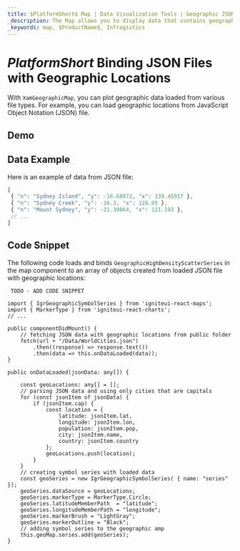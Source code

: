 ```yaml
---
title: $PlatformShort$ Map | Data Visualization Tools | Geographic JSON Data | Infragistics
_description: The Map allows you to display data that contains geographic locations from view models or geographic locations loaded from JSON files. View the demo, dependencies, usage and toolbar for more information.
_keywords: map, $ProductName$, Infragistics
---
```

# $PlatformShort$ Binding JSON Files with Geographic Locations

With `XamGeographicMap`, you can plot geographic data loaded from various file types. For example, you can load geographic locations from JavaScript Object Notation (JSON) file.

## Demo


<code-view style="height: 400px" 
           data-demos-base-url="{environment:dvDemosBaseUrl}" 
           iframe-src="{environment:dvDemosBaseUrl}/maps/geo-map-binding-data-json-points" >
</code-view>


<div class="divider--half"></div>


## Data Example
Here is an example of data from JSON file:

```ts
[
 { "n": "Sydney Island", "y": -16.68972, "x": 139.45917 },
 { "n": "Sydney Creek", "y": -16.3, "x": 128.95 },
 { "n": "Mount Sydney", "y": -21.39864, "x": 121.193 },
 // ...
]
```

## Code Snippet
The following code loads and binds `GeographicHighDensityScatterSeries` in the map component to an array of objects created from loaded JSON file with geographic locations:

```html
 TODO - ADD CODE SNIPPET
```

```tsx
import { IgrGeographicSymbolSeries } from 'igniteui-react-maps';
import { MarkerType } from 'igniteui-react-charts';
// ...

public componentDidMount() {
    // fetching JSON data with geographic locations from public folder
    fetch(url + "/Data/WorldCities.json")
        .then((response) => response.text())
        .then(data => this.onDataLoaded(data));
}

public onDataLoaded(jsonData: any[]) {

    const geoLocations: any[] = [];
    // parsing JSON data and using only cities that are capitals
    for (const jsonItem of jsonData) {
        if (jsonItem.cap) {
            const location = {
                latitude: jsonItem.lat,
                longitude: jsonItem.lon,
                population: jsonItem.pop,
                city: jsonItem.name,
                country: jsonItem.country
            };
            geoLocations.push(location);
        }
    }
    // creating symbol series with loaded data
    const geoSeries = new IgrGeographicSymbolSeries( { name: "series" });
    geoSeries.dataSource = geoLocations;
    geoSeries.markerType = MarkerType.Circle;
    geoSeries.latitudeMemberPath  = "latitude";
    geoSeries.longitudeMemberPath = "longitude";
    geoSeries.markerBrush = "LightGray";
    geoSeries.markerOutline = "Black";
    // adding symbol series to the geographic amp
    this.geoMap.series.add(geoSeries);
}
```

